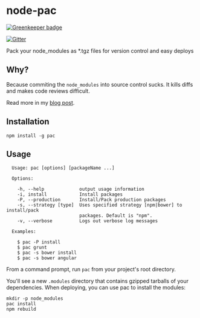 node-pac
============

[![Greenkeeper badge](https://badges.greenkeeper.io/hefangshi/yog-pac.svg)](https://greenkeeper.io/)

[![Gitter](https://badges.gitter.im/mikefrey/node-pac.svg)](https://gitter.im/mikefrey/node-pac)

Pack your node_modules as *.tgz files for version control and easy deploys

Why?
----

Because commiting the `node_modules` into source control sucks. It kills
diffs and makes code reviews difficult.

Read more in my [blog post](http://www.codinginthecrease.com/news_article/show/307636).

Installation
------------

`npm install -g pac`

Usage
-----

```
  Usage: pac [options] [packageName ...]

  Options:

    -h, --help             output usage information
    -i, install            Install packages
    -P, --production       Install/Pack production packages
    -s, --strategy [type]  Uses specified strategy [npm|bower] to install/pack
                           packages. Default is "npm".
    -v, --verbose          Logs out verbose log messages

  Examples:

    $ pac -P install
    $ pac grunt
    $ pac -s bower install
    $ pac -s bower angular
```

From a command prompt, run `pac` from your project's root directory.

You'll see a new `.modules` directory that contains gzipped tarballs of your
dependencies. When deploying, you can use pac to install the modules:

```
mkdir -p node_modules
pac install
npm rebuild
```
